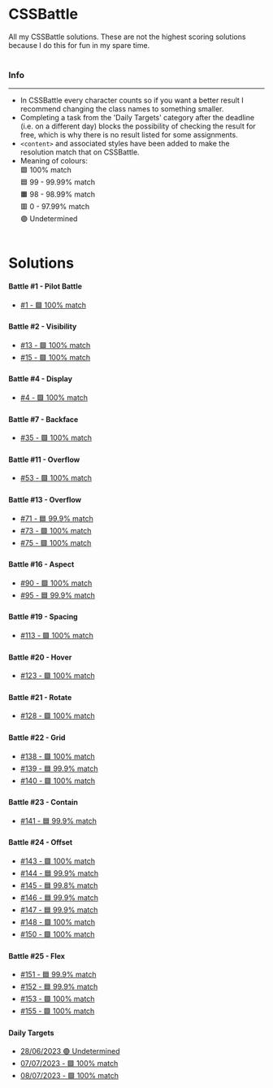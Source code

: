# **CSSBattle**
All my CSSBattle solutions. These are not the highest scoring solutions because I do this for fun in my spare time.
<br><br>

### **Info**
***
* In CSSBattle every character counts so if you want a better result I recommend changing the class names to something smaller.
* Completing a task from the 'Daily Targets' category after the deadline (i.e. on a different day) blocks the possibility of checking the result for free, which is why there is no result listed for some assignments.
* `<content>` and associated styles have been added to make the resolution match that on CSSBattle.
* Meaning of colours: <br>
 🟩 100% match<br>
 🟦 99 - 99.99% match<br>
 🟧 98 - 98.99% match<br>
 🟥 0 - 97.99% match<br>
 🟣 Undetermined
<br><br>

# **Solutions**

#### **Battle #1 - Pilot Battle**
* [#1 - 🟩 100% match](/Battle%20%231%20-%20Pilot%20Battle/1.html)

#### **Battle #2 - Visibility**
* [#13 - 🟩 100% match](/Battle%20%232%20-%20Visibility/13.html)
* [#15 - 🟩 100% match](/Battle%20%232%20-%20Visibility/15.html)

#### **Battle #4 - Display**
* [#4 - 🟩 100% match](/Battle%20%234%20-%20Display/26.html)

#### **Battle #7 - Backface**
* [#35 - 🟩 100% match](/Battle%20%237%20-%20Backface/35.html)

#### **Battle #11 - Overflow**
* [#53 - 🟩 100% match](/Battle%20%2311%20-%20Overflow/53.html)

#### **Battle #13 - Overflow**
* [#71 - 🟦 99.9% match](/Battle%20%2313%20-%20Clip/71.html)
* [#73 - 🟩 100% match](/Battle%20%2313%20-%20Clip/73.html)
* [#75 - 🟩 100% match](/Battle%20%2313%20-%20Clip/75.html)


#### **Battle #16 - Aspect**
* [#90 - 🟩 100% match](/Battle%20%2316%20-%20Aspect/90.html)
* [#95 - 🟦 99.9% match](/Battle%20%2316%20-%20Aspect/95.html)

#### **Battle #19 - Spacing**
* [#113 - 🟩 100% match](/Battle%20%2319%20-%20Spacing/113.html)

#### **Battle #20 - Hover**
* [#123 - 🟩 100% match](/Battle%20%2320%20-%20Hover/123.html)

#### **Battle #21 - Rotate**
* [#128 - 🟩 100% match](/Battle%20%2321%20-%20Rotate/128.html)

#### **Battle #22 - Grid**
* [#138 - 🟩 100% match](/Battle%20%2322%20-%20Grid/138.html)
* [#139 - 🟦 99.9% match](/Battle%20%2322%20-%20Grid/139.html)
* [#140 - 🟩 100% match](/Battle%20%2322%20-%20Grid/140.html)

#### **Battle #23 - Contain**
* [#141 - 🟦 99.9% match](/Battle%20%2323%20-%20Contain/141.html)

#### **Battle #24 - Offset**
* [#143 - 🟩 100% match](/Battle%20%2324%20-%20Offset/143.html)
* [#144 - 🟦 99.9% match](/Battle%20%2324%20-%20Offset/144.html)
* [#145 - 🟦 99.8% match](/Battle%20%2324%20-%20Offset/145.html)
* [#146 - 🟦 99.9% match](/Battle%20%2324%20-%20Offset/146.html)
* [#147 - 🟦 99.9% match](/Battle%20%2324%20-%20Offset/147.html)
* [#148 - 🟩 100% match](/Battle%20%2324%20-%20Offset/148.html)
* [#150 - 🟩 100% match](/Battle%20%2324%20-%20Offset/150.html)

#### **Battle #25 - Flex**
* [#151 - 🟦 99.9% match](/Battle%20%2325%20-%20Flex/151.html)
* [#152 - 🟦 99.9% match](/Battle%20%2325%20-%20Flex/152.html)
* [#153 - 🟩 100% match](/Battle%20%2325%20-%20Flex/153.html)
* [#155 - 🟩 100% match](/Battle%20%2325%20-%20Flex/155.html)

#### **Daily Targets**
* [28/06/2023  🟣 Undetermined](/Daily%20Targets/28-06-2023.html)
* [07/07/2023 - 🟩 100% match](/Daily%20Targets/07-07-2023.html)
* [08/07/2023 - 🟩 100% match](/Daily%20Targets/08-07-2023.html)